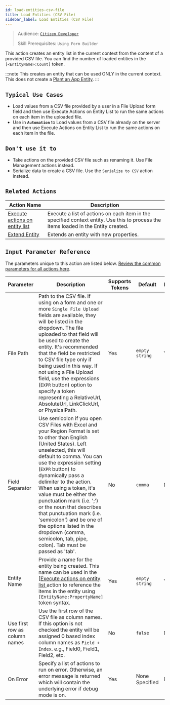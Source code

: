 ```yaml
---
id: load-entities-csv-file
title: Load Entities (CSV File)
sidebar_label: Load Entities (CSV File)
---
```


> Audience: [`Citizen Developer`](/audience.md#citizen-developers)
>
> Skill Prerequisites: `Using Form Builder`

This action creates an entity list in the current context from the content of a provided CSV file. You can find the number of loaded entities in the `[<EntityName>:Count]` token.

:::note
This creates an entity that can be used ONLY in the current context. This does not create a [Plant an App Entity](/entities.md).
:::

## `Typical Use Cases`

- Load values from a CSV file provided by a user in a File Upload form field and then use Execute Actions on Entity List to run the same actions on each item in the uploaded file.
- Use in **`Automation`** to Load values from a CSV file already on the server and then use Execute Actions on Entity List to run the same actions on each item in the file.

## `Don't use it to`

- Take actions on the provided CSV file such as renaming it. Use File Management actions instead.
- Serialize data to create a CSV file. Use the `Serialize to CSV` action instead.

## `Related Actions`

| Action Name | Description |
| -- | -- |
| [Execute actions on entity list ](/actions/execute-actions-on-entity-list.md)   | Execute a list of actions on each item in the specified context entity. Use this to process the items loaded in the Entity created. |
| [Extend Entity](/actions/extend-entity.md)   | Extends an entity with new properties. |

## `Input Parameter Reference`

The parameters unique to this action are listed below. [Review the common parameters for all actions here](/actions/common-parameters.md).

| Parameter| Description| Supports Tokens | Default| Required |
| -- | -- | -- | -- | -- |
| File Path | Path to the CSV file. If using on a form and one or more `Single File Upload` fields are available, they will be listed in the dropdown. The file uploaded to that field will be used to create the entity. It's recommended that the field be restricted to CSV file type only if being used in this way. If not using a File Upload field, use the expressions (`EXPR` button) option to specify a token representing a RelativeUrl, AbsoluteUrl, LinkClickUrl, or PhysicalPath. | Yes | `empty string` | Yes |
| Field Separator | Use semicolon if you open CSV Files with Excel and your Region Format is set to other than English (United States). Left unselected, this will default to comma. You can use the expression setting (`EXPR` button) to dynamically pass a delimiter to the action. When using a token, it's value must be either the punctuation mark (i.e. ';') or the noun that describes that punctuation mark (i.e. 'semicolon') and be one of the options listed in the dropdown (comma, semicolon, tab, pipe, colon). Tab must be passed as 'tab'. | No | `comma` | No |
| Entity Name | Provide a name for the entity being created. This name can be used in the [[Execute actions on entity list ](/actions/execute-actions-on-entity-list.md) action to reference the items in the entity using `[EntityName:PropertyName]` token syntax. | Yes | `empty string` | Yes |
| Use first row as column names | Use the first row of the CSV file as column names. If this option is not checked the entity will be assigned 0 based index column names as `Field + Index`. e.g., Field0, Field1, Field2, etc. | No | `false` | No |
| On Error | Specify a list of actions to run on error. Otherwise, an error message is returned which will contain the underlying error if debug mode is on.  | Yes | None Specified | No |
